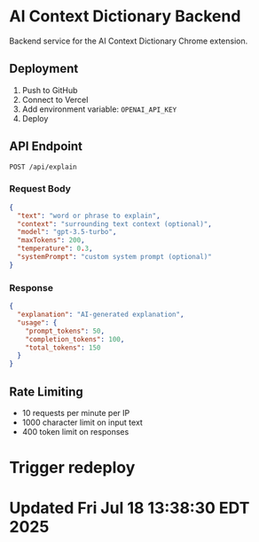 # AI Context Dictionary Backend

Backend service for the AI Context Dictionary Chrome extension.

## Deployment

1. Push to GitHub
2. Connect to Vercel
3. Add environment variable: `OPENAI_API_KEY`
4. Deploy

## API Endpoint

`POST /api/explain`

### Request Body
```json
{
  "text": "word or phrase to explain",
  "context": "surrounding text context (optional)",
  "model": "gpt-3.5-turbo",
  "maxTokens": 200,
  "temperature": 0.3,
  "systemPrompt": "custom system prompt (optional)"
}
```

### Response
```json
{
  "explanation": "AI-generated explanation",
  "usage": {
    "prompt_tokens": 50,
    "completion_tokens": 100,
    "total_tokens": 150
  }
}
```

## Rate Limiting

- 10 requests per minute per IP
- 1000 character limit on input text
- 400 token limit on responses
# Trigger redeploy
# Updated Fri Jul 18 13:38:30 EDT 2025
